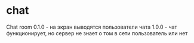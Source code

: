 # chat
Chat room
 0.1.0 - на экран выводятся пользователи чата 
 1.0.0 - чат функционирует, но сервер не знает о том в сети пользователь или нет
